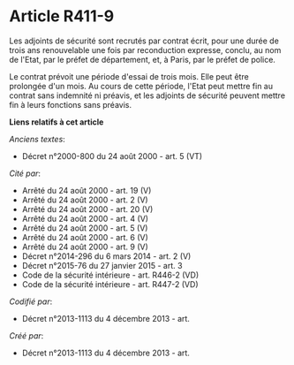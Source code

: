# Article R411-9

Les adjoints de sécurité sont recrutés par contrat écrit, pour une durée de trois ans renouvelable une fois par reconduction
expresse, conclu, au nom de l'Etat, par le préfet de département, et, à Paris, par le préfet de police.

Le contrat prévoit une période d'essai de trois mois. Elle peut être prolongée d'un mois. Au cours de cette période, l'Etat
peut mettre fin au contrat sans indemnité ni préavis, et les adjoints de sécurité peuvent mettre fin à leurs fonctions sans
préavis.

**Liens relatifs à cet article**

_Anciens textes_:

  - Décret n°2000-800 du 24 août 2000 - art. 5 (VT)

_Cité par_:

  - Arrêté du 24 août 2000 - art. 19 (V)
  - Arrêté du 24 août 2000 - art. 2 (V)
  - Arrêté du 24 août 2000 - art. 20 (V)
  - Arrêté du 24 août 2000 - art. 4 (V)
  - Arrêté du 24 août 2000 - art. 5 (V)
  - Arrêté du 24 août 2000 - art. 6 (V)
  - Arrêté du 24 août 2000 - art. 9 (V)
  - Décret n°2014-296 du 6 mars 2014 - art. 2 (V)
  - Décret n°2015-76 du 27 janvier 2015 - art. 3
  - Code de la sécurité intérieure - art. R446-2 (VD)
  - Code de la sécurité intérieure - art. R447-2 (VD)

_Codifié par_:

  - Décret n°2013-1113 du 4 décembre 2013 - art.

_Créé par_:

  - Décret n°2013-1113 du 4 décembre 2013 - art.
